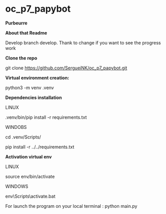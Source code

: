 # oc_p7_papybot
   **Purbeurre**


**About that Readme**  

Develop branch develop. Thank to change if you want to see the progress work

**Clone the repo** 

git clone https://github.com/SergueiNK/oc_p7_papybot.git

**Virtual environment creation:**

python3 -m venv .venv

**Dependencies installation**

LINUX

.venv/bin/pip install -r requirements.txt

WINDOBS

cd .venv/Scripts/

pip install -r ../../requirements.txt

**Activation virtual env**

LINUX

source env/bin/activate

WINDOWS

env\Scripts\activate.bat

For launch the program on your local terminal : python main.py

